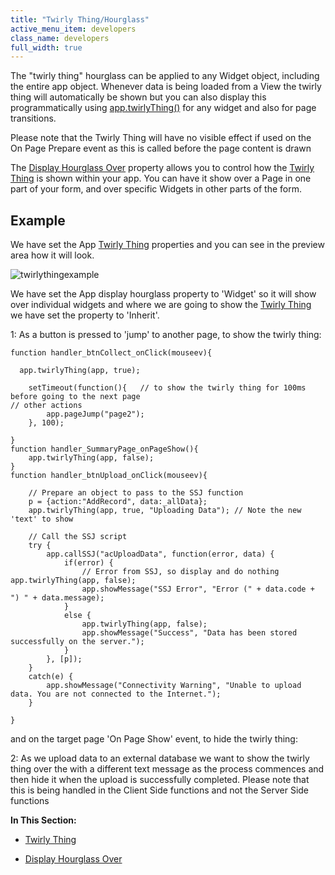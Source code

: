 ```yaml
---
title: "Twirly Thing/Hourglass"
active_menu_item: developers
class_name: developers
full_width: true
---
```



The "twirly thing" hourglass can be applied to any Widget object, including the entire app object. Whenever data is being loaded from a View the twirly thing will automatically be shown but you can also display this programmatically using [app.twirlyThing()](../../../../scripting-apis/client-api/app-functions/twirlything) for any widget and also for page transitions.

Please note that the Twirly Thing will have no visible effect if used on the On Page Prepare event as this is called before the page content is drawn

The [Display Hourglass Over](display-hourglass-over) property allows you to control how the [Twirly Thing](twirly-thing) is shown within your app. You can have it show over a Page in one part of your form, and over specific Widgets in other parts of the form.

## **Example**

We have set the App [Twirly Thing](twirly-thing) properties and you can see in the preview area how it will look.

![twirlythingexample](/img/docs/twirlythingexample.zoom84.png)

We have set the App display hourglass property to 'Widget' so it will show over individual widgets and where we are going to show the [Twirly Thing](twirly-thing) we have set the property to 'Inherit'.

1: As a button is pressed to 'jump' to another page, to show the twirly thing:

    function handler_btnCollect_onClick(mouseev){
     
      app.twirlyThing(app, true);
     
        setTimeout(function(){   // to show the twirly thing for 100ms before going to the next page
    // other actions
            app.pageJump("page2");
        }, 100);
        
    }
    function handler_SummaryPage_onPageShow(){
        app.twirlyThing(app, false);        
    }
    function handler_btnUpload_onClick(mouseev){
     
        // Prepare an object to pass to the SSJ function
        p = {action:"AddRecord", data:_allData};
        app.twirlyThing(app, true, "Uploading Data"); // Note the new 'text' to show
     
        // Call the SSJ script
        try {
            app.callSSJ("acUploadData", function(error, data) {
                if(error) {
                    // Error from SSJ, so display and do nothing
    app.twirlyThing(app, false);
                    app.showMessage("SSJ Error", "Error (" + data.code + ") " + data.message);    
                }
                else {
                    app.twirlyThing(app, false);
                    app.showMessage("Success", "Data has been stored successfully on the server.");
                }
            }, [p]);    
        }
        catch(e) {
            app.showMessage("Connectivity Warning", "Unable to upload data. You are not connected to the Internet.");        
        }
     
    }
   

and on the target page 'On Page Show' event, to hide the twirly thing:

2: As we upload data to an external database we want to show the twirly thing over the with a different text message as the process commences and then hide it when the upload is successfully completed. Please note that this is being handled in the Client Side functions and not the Server Side functions

**In This Section:**

 - [Twirly Thing](twirly-thing)

 - [Display Hourglass Over](display-hourglass-over)

